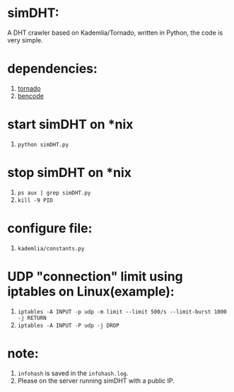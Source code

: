simDHT:
======
A DHT crawler based on Kademlia/Tornado, written in Python, the code is very simple.

dependencies:
======
1. [tornado](https://pypi.python.org/pypi/tornado/3.2)
2. [bencode](https://pypi.python.org/pypi/bencode/1.0)


start simDHT on *nix
============================
1. `python simDHT.py`


stop simDHT on *nix
===========================
1. `ps aux | grep simDHT.py`
2. `kill -9 PID`


configure file:
===============
1. `kademlia/constants.py`

UDP "connection" limit using iptables on Linux(example):
======================================
1. `iptables -A INPUT -p udp -m limit --limit 500/s --limit-burst 1000 -j RETURN`
2. `iptables -A INPUT -P udp -j DROP`

note:
====
1. `infohash` is saved in the `infohash.log`.
2. Please on the server running simDHT with a public IP.
